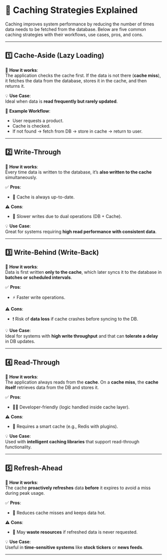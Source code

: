 # 🧠 Caching Strategies Explained

Caching improves system performance by reducing the number of times data needs to be fetched from the database. Below are five common caching strategies with their workflows, use cases, pros, and cons.

---

## 1️⃣ Cache-Aside (Lazy Loading)

🔧 **How it works**:  
The application checks the cache first. If the data is not there (**cache miss**), it fetches the data from the database, stores it in the cache, and then returns it.

💡 **Use Case**:  
Ideal when data is **read frequently but rarely updated**.

📌 **Example Workflow**:
- User requests a product.
- Cache is checked.
- If not found → fetch from DB → store in cache → return to user.

---

## 2️⃣ Write-Through

🔧 **How it works**:  
Every time data is written to the database, it’s **also written to the cache** simultaneously.

✅ **Pros**:
- 💾 Cache is always up-to-date.

⚠️ **Cons**:
- 🐢 Slower writes due to dual operations (DB + Cache).

💡 **Use Case**:  
Great for systems requiring **high read performance with consistent data**.

---

## 3️⃣ Write-Behind (Write-Back)

🔧 **How it works**:  
Data is first written **only to the cache**, which later syncs it to the database in **batches or scheduled intervals**.

✅ **Pros**:
- ⚡ Faster write operations.

⚠️ **Cons**:
- ❗ Risk of **data loss** if cache crashes before syncing to the DB.

💡 **Use Case**:  
Ideal for systems with **high write throughput** and that can **tolerate a delay** in DB updates.

---

## 4️⃣ Read-Through

🔧 **How it works**:  
The application always reads from the **cache**. On a **cache miss**, the **cache itself** retrieves data from the DB and stores it.

✅ **Pros**:
- 🧑‍💻 Developer-friendly (logic handled inside cache layer).

⚠️ **Cons**:
- 🧠 Requires a smart cache (e.g., Redis with plugins).

💡 **Use Case**:  
Used with **intelligent caching libraries** that support read-through functionality.

---

## 5️⃣ Refresh-Ahead

🔧 **How it works**:  
The cache **proactively refreshes** data **before** it expires to avoid a miss during peak usage.

✅ **Pros**:
- 🚀 Reduces cache misses and keeps data hot.

⚠️ **Cons**:
- 🔋 May **waste resources** if refreshed data is never requested.

💡 **Use Case**:  
Useful in **time-sensitive systems** like **stock tickers** or **news feeds**.

---
